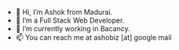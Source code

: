 - 👋 Hi, I’m Ashok from Madurai.
- 👀 I’m a Full Stack Web Developer. 
- 🌱 I’m currently working in Bacancy. 
- 📫 You can reach me at ashobiz [at] google mail 

<!---
ashobiz/ashobiz is a ✨ special ✨ repository because its `README.md` (this file) appears on your GitHub profile.
You can click the Preview link to take a look at your changes.
--->
